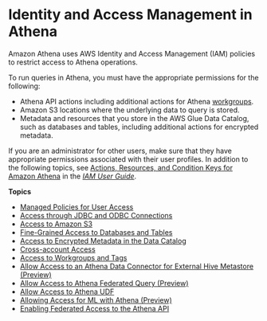 # Identity and Access Management in Athena<a name="security-iam-athena"></a>

Amazon Athena uses AWS Identity and Access Management \(IAM\) policies to restrict access to Athena operations\.

To run queries in Athena, you must have the appropriate permissions for the following:
+ Athena API actions including additional actions for Athena [workgroups](workgroups.md)\.
+ Amazon S3 locations where the underlying data to query is stored\. 
+ Metadata and resources that you store in the AWS Glue Data Catalog, such as databases and tables, including additional actions for encrypted metadata\. 

If you are an administrator for other users, make sure that they have appropriate permissions associated with their user profiles\. In addition to the following topics, see [Actions, Resources, and Condition Keys for Amazon Athena](https://docs.aws.amazon.com/IAM/latest/UserGuide/list_amazonathena.html) in the *[IAM User Guide](https://docs.aws.amazon.com/IAM/latest/UserGuide/)*\.

**Topics**
+ [Managed Policies for User Access](managed-policies.md)
+ [Access through JDBC and ODBC Connections](policy-actions.md)
+ [Access to Amazon S3](s3-permissions.md)
+ [Fine\-Grained Access to Databases and Tables](fine-grained-access-to-glue-resources.md)
+ [Access to Encrypted Metadata in the Data Catalog](access-encrypted-data-glue-data-catalog.md)
+ [Cross\-account Access](cross-account-permissions.md)
+ [Access to Workgroups and Tags](workgroups-access.md)
+ [Allow Access to an Athena Data Connector for External Hive Metastore \(Preview\)](hive-metastore-iam-access.md)
+ [Allow Access to Athena Federated Query \(Preview\)](federated-query-iam-access.md)
+ [Allow Access to Athena UDF](udf-iam-access.md)
+ [Allowing Access for ML with Athena \(Preview\)](machine-learning-iam-access.md)
+ [Enabling Federated Access to the Athena API](access-federation-saml.md)